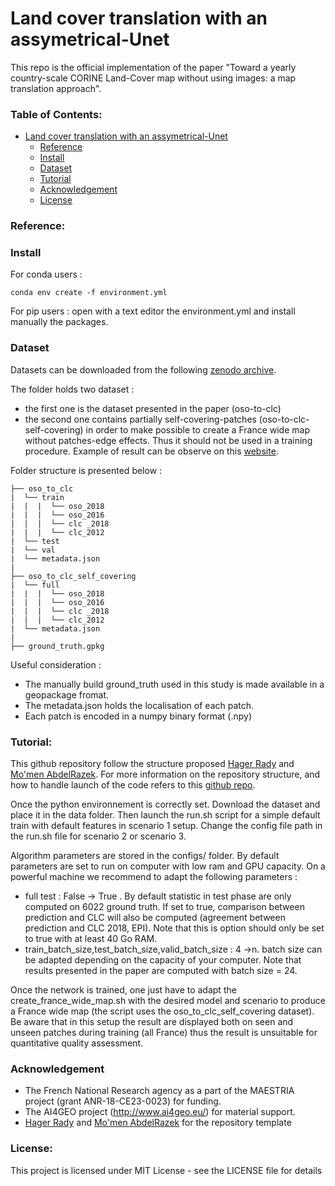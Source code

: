 # Land cover translation with an assymetrical-Unet

This repo is the official implementation of the paper "Toward a yearly country-scale CORINE Land-Cover map without using images: a map translation approach". 

### Table of Contents: 
- [Land cover translation with an assymetrical-Unet](#land-cover-translation-with-an-assymetrical-unet)
    - [Reference](#reference)
    - [Install](#install)
    - [Dataset](#dataset)
    - [Tutorial](#tutorial)
    - [Acknowledgement](#future-work)
    - [License](#license)
    
### Reference:



### Install

For conda users :

```
conda env create -f environment.yml
```

 For pip users : open with a text editor the environment.yml and install manually the packages.

### Dataset

Datasets can be downloaded from the following [zenodo archive](https://lien_vers_zenodo). 

The folder holds two dataset : 

- the first one is the dataset presented in the paper (oso-to-clc) 
- the second one contains partially self-covering-patches (oso-to-clc-self-covering) in order to make possible to create a France wide map without patches-edge effects. Thus it should not be used in a training procedure. Example of result can be observe on this [website](https://oso-to-clc.herokuapp.com).

Folder structure is presented below :

```
├── oso_to_clc
|  └── train
|  |  |  └── oso_2018
|  |  |  └── oso_2016
|  |  |  └── clc _2018
|  |  |  └── clc_2012
|  └── test
|  └── val
|  └── metadata.json
|
├── oso_to_clc_self_covering
|  └── full
|  |  |  └── oso_2018
|  |  |  └── oso_2016
|  |  |  └── clc _2018
|  |  |  └── clc_2012
|  └── metadata.json
|
├── ground_truth.gpkg
```

Useful consideration :

- The manually build ground_truth used in this study is made available in a geopackage fromat. 
- The metadata.json holds the localisation of each patch.
- Each patch is encoded in a numpy binary format (.npy)

### Tutorial:
This github repository follow the structure proposed [Hager Rady](https://github.com/hagerrady13/) and [Mo'men AbdelRazek](https://github.com/moemen95). For more information on the repository structure, and how to handle launch of the code refers to this [github repo](https://github.com/moemen95/Pytorch-Project-Template).

Once the python environnement is correctly set. Download the dataset and place it in the data folder. Then launch the run.sh script for a simple default train with default features in scenario 1 setup. Change the config file path in the run.sh file  for scenario 2 or scenario 3.

Algorithm parameters are stored in the configs/ folder. By default parameters are set to run on computer with low ram and GPU capacity. On a powerful machine we recommend to adapt the following parameters :

- full test : False -> True . By default statistic in test phase are only computed on 6022 ground truth. If set to true, comparison between prediction and CLC will also be computed (agreement between prediction and CLC 2018, EPI). Note that this is option should only be set to true with at least 40 Go RAM.
- train_batch_size,test_batch_size,valid_batch_size : 4 ->n. batch size can be adapted depending on the capacity of your computer. Note that results presented in the paper are computed with batch size = 24.

Once the network is trained, one just have to adapt the create_france_wide_map.sh with the desired model and scenario to produce a France wide map (the script uses the oso_to_clc_self_covering dataset). Be aware that in this setup the result are displayed both on seen and unseen patches during training (all France) thus the result is unsuitable for quantitative quality assessment.

### Acknowledgement
* The French National Research agency as a part of the MAESTRIA project (grant ANR-18-CE23-0023) for funding.
* The AI4GEO project (http://www.ai4geo.eu/) for material support.
* [Hager Rady](https://github.com/hagerrady13/) and [Mo'men AbdelRazek](https://github.com/moemen95) for the repository template


### License:
This project is licensed under MIT License - see the LICENSE file for details
